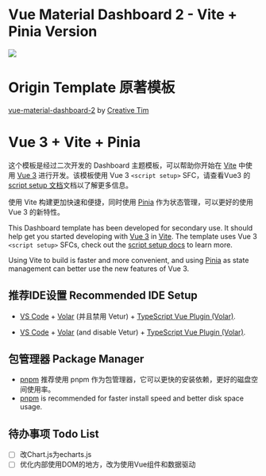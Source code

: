 # Vue Material Dashboard 2 - Vite + Pinia Version

<img src="https://camo.githubusercontent.com/cbd701c1ef59145fba56872457f8ad2aa68b83b1074f0ff71e67630af614d053/68747470733a2f2f73332e616d617a6f6e6177732e636f6d2f637265617469766574696d5f6275636b65742f70726f64756374732f3539362f6f726967696e616c2f7675652d6d6174657269616c2d64617368626f6172642d322e6a7067">

# Origin Template 原著模板
[vue-material-dashboard-2](https://github.com/creativetimofficial/vue-material-dashboard-2) by [Creative Tim](https://www.creative-tim.com/)

# Vue 3 + Vite + Pinia
这个模板是经过二次开发的 Dashboard 主题模板，可以帮助你开始在 [Vite](https://cn.vitejs.dev/) 中使用 [Vue 3](https://cn.vuejs.org/) 进行开发。该模板使用 Vue 3 `<script setup>` SFC，请查看Vue3 的 [script setup 文档](https://cn.vuejs.org/api/sfc-script-setup.html#sfc-script-setup)文档以了解更多信息。

使用 Vite 构建更加快速和便捷，同时使用 [Pinia](https://pinia.vuejs.org/zh/) 作为状态管理，可以更好的使用 Vue 3 的新特性。

This Dashboard template has been developed for secondary use. It should help get you started developing with [Vue 3](https://vuejs.org/) in [Vite](https://vitejs.dev/). The template uses Vue 3 `<script setup>` SFCs, check out the [script setup docs](https://v3.vuejs.org/api/sfc-script-setup.html#sfc-script-setup) to learn more.

Using Vite to build is faster and more convenient, and using [Pinia](https://pinia.vuejs.org/) as state management can better use the new features of Vue 3.

## 推荐IDE设置 Recommended IDE Setup
- [VS Code](https://code.visualstudio.com/) + [Volar](https://marketplace.visualstudio.com/items?itemName=Vue.volar) (并且禁用 Vetur) + [TypeScript Vue Plugin (Volar)](https://marketplace.visualstudio.com/items?itemName=Vue.vscode-typescript-vue-plugin).

- [VS Code](https://code.visualstudio.com/) + [Volar](https://marketplace.visualstudio.com/items?itemName=Vue.volar) (and disable Vetur) + [TypeScript Vue Plugin (Volar)](https://marketplace.visualstudio.com/items?itemName=Vue.vscode-typescript-vue-plugin).

## 包管理器 Package Manager
- [pnpm](https://pnpm.io/zh/) 推荐使用 pnpm 作为包管理器，它可以更快的安装依赖，更好的磁盘空间使用率。
- [pnpm](https://pnpm.io/) is recommended for faster install speed and better disk space usage.

## 待办事项 Todo List 

- [ ] 改Chart.js为echarts.js
- [ ] 优化内部使用DOM的地方，改为使用Vue组件和数据驱动